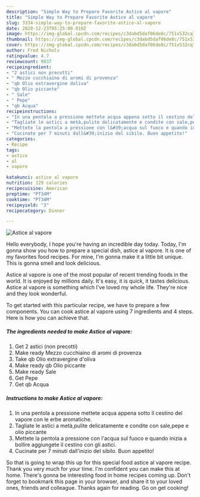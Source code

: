 ```yaml
---
description: "Simple Way to Prepare Favorite Astice al vapore"
title: "Simple Way to Prepare Favorite Astice al vapore"
slug: 3334-simple-way-to-prepare-favorite-astice-al-vapore
date: 2020-12-23T05:25:00.010Z
image: https://img-global.cpcdn.com/recipes/c3dabd5daf06de8c/751x532cq70/astice-al-vapore-recipe-main-photo.jpg
thumbnail: https://img-global.cpcdn.com/recipes/c3dabd5daf06de8c/751x532cq70/astice-al-vapore-recipe-main-photo.jpg
cover: https://img-global.cpcdn.com/recipes/c3dabd5daf06de8c/751x532cq70/astice-al-vapore-recipe-main-photo.jpg
author: Fred Nichols
ratingvalue: 4.7
reviewcount: 9037
recipeingredient:
- "2 astici non precotti"
- " Mezzo cucchiaino di aromi di provenza"
- "qb Olio extravergine doliva"
- "qb Olio piccante"
- " Sale"
- " Pepe"
- "qb Acqua"
recipeinstructions:
- "In una pentola a pressione mettete acqua appena sotto il cestino del vapore con le erbe aromatiche."
- "Tagliate le astici a metà,pulite delicatamente e condite con sale,pepe e olio piccante"
- "Mettete la pentola a pressione con l&#39;acqua sul fuoco e quando inizia a bollire aggiungete il cestino con gli astici."
- "Cucinate per 7 minuti dall&#39;inizio del sibilo. Buon appetito!"
categories:
- Recipe
tags:
- astice
- al
- vapore

katakunci: astice al vapore 
nutrition: 129 calories
recipecuisine: American
preptime: "PT34M"
cooktime: "PT34M"
recipeyield: "3"
recipecategory: Dinner

---
```



![Astice al vapore](https://img-global.cpcdn.com/recipes/c3dabd5daf06de8c/751x532cq70/astice-al-vapore-recipe-main-photo.jpg)

Hello everybody, I hope you're having an incredible day today. Today, I'm gonna show you how to prepare a special dish, astice al vapore. It is one of my favorites food recipes. For mine, I'm gonna make it a little bit unique. This is gonna smell and look delicious.



Astice al vapore is one of the most popular of recent trending foods in the world. It is enjoyed by millions daily. It's easy, it is quick, it tastes delicious. Astice al vapore is something which I've loved my whole life. They're nice and they look wonderful.


To get started with this particular recipe, we have to prepare a few components. You can cook astice al vapore using 7 ingredients and 4 steps. Here is how you can achieve that.

<!--inarticleads1-->

##### The ingredients needed to make Astice al vapore:

1. Get 2 astici (non precotti)
1. Make ready  Mezzo cucchiaino di aromi di provenza
1. Take qb Olio extravergine d&#39;oliva
1. Make ready qb Olio piccante
1. Make ready  Sale
1. Get  Pepe
1. Get qb Acqua




<!--inarticleads2-->

##### Instructions to make Astice al vapore:

1. In una pentola a pressione mettete acqua appena sotto il cestino del vapore con le erbe aromatiche.
1. Tagliate le astici a metà,pulite delicatamente e condite con sale,pepe e olio piccante
1. Mettete la pentola a pressione con l&#39;acqua sul fuoco e quando inizia a bollire aggiungete il cestino con gli astici.
1. Cucinate per 7 minuti dall&#39;inizio del sibilo. Buon appetito!




So that is going to wrap this up for this special food astice al vapore recipe. Thank you very much for your time. I'm confident you can make this at home. There's gonna be interesting food in home recipes coming up. Don't forget to bookmark this page in your browser, and share it to your loved ones, friends and colleague. Thanks again for reading. Go on get cooking!
